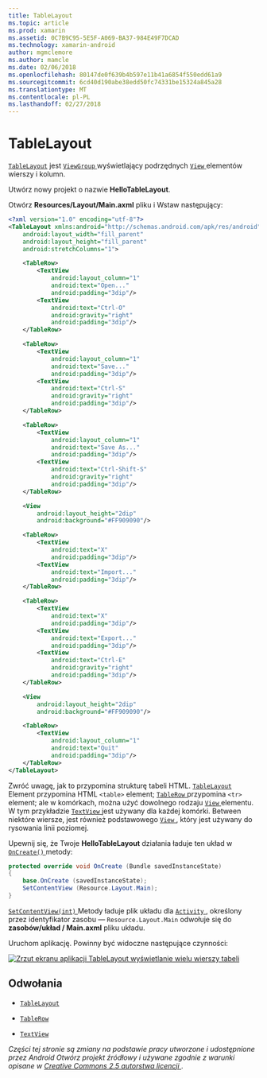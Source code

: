 ```yaml
---
title: TableLayout
ms.topic: article
ms.prod: xamarin
ms.assetid: 0C7B9C95-5E5F-A069-BA37-984E49F7DCAD
ms.technology: xamarin-android
author: mgmclemore
ms.author: mamcle
ms.date: 02/06/2018
ms.openlocfilehash: 80147de0f639b4b597e11b41a6854f550edd61a9
ms.sourcegitcommit: 6cd40d190abe38edd50fc74331be15324a845a28
ms.translationtype: MT
ms.contentlocale: pl-PL
ms.lasthandoff: 02/27/2018
---
```

# <a name="tablelayout"></a>TableLayout

[`TableLayout`](https://developer.xamarin.com/api/type/Android.Widget.TableLayout/) jest [ `ViewGroup` ](https://developer.xamarin.com/api/type/Android.Views.ViewGroup/) wyświetlający podrzędnych [ `View` ](https://developer.xamarin.com/api/type/Android.Views.View/) elementów wierszy i kolumn.

Utwórz nowy projekt o nazwie **HelloTableLayout**.

Otwórz **Resources/Layout/Main.axml** pliku i Wstaw następujący:

```xml
<?xml version="1.0" encoding="utf-8"?>
<TableLayout xmlns:android="http://schemas.android.com/apk/res/android"
    android:layout_width="fill_parent"
    android:layout_height="fill_parent"
    android:stretchColumns="1">

    <TableRow>
        <TextView
            android:layout_column="1"
            android:text="Open..."
            android:padding="3dip"/>
        <TextView
            android:text="Ctrl-O"
            android:gravity="right"
            android:padding="3dip"/>
    </TableRow>

    <TableRow>
        <TextView
            android:layout_column="1"
            android:text="Save..."
            android:padding="3dip"/>
        <TextView
            android:text="Ctrl-S"
            android:gravity="right"
            android:padding="3dip"/>
    </TableRow>

    <TableRow>
        <TextView
            android:layout_column="1"
            android:text="Save As..."
            android:padding="3dip"/>
        <TextView
            android:text="Ctrl-Shift-S"
            android:gravity="right"
            android:padding="3dip"/>
    </TableRow>

    <View
        android:layout_height="2dip"
        android:background="#FF909090"/>

    <TableRow>
        <TextView
            android:text="X"
            android:padding="3dip"/>
        <TextView
            android:text="Import..."
            android:padding="3dip"/>
    </TableRow>

    <TableRow>
        <TextView
            android:text="X"
            android:padding="3dip"/>
        <TextView
            android:text="Export..."
            android:padding="3dip"/>
        <TextView
            android:text="Ctrl-E"
            android:gravity="right"
            android:padding="3dip"/>
    </TableRow>

    <View
        android:layout_height="2dip"
        android:background="#FF909090"/>

    <TableRow>
        <TextView
            android:layout_column="1"
            android:text="Quit"
            android:padding="3dip"/>
    </TableRow>
</TableLayout>
```

Zwróć uwagę, jak to przypomina strukturę tabeli HTML. [ `TableLayout` ](https://developer.xamarin.com/api/type/Android.Widget.TableLayout/) Element przypomina HTML `<table>` element; [ `TableRow` ](https://developer.xamarin.com/api/type/Android.Widget.TableRow/) przypomina `<tr>` element; ale w komórkach, można użyć dowolnego rodzaju [ `View` ](https://developer.xamarin.com/api/type/Android.Views.View/) elementu. W tym przykładzie [ `TextView` ](https://developer.xamarin.com/api/type/Android.Widget.TextView/) jest używany dla każdej komórki. Between niektóre wiersze, jest również podstawowego [ `View` ](https://developer.xamarin.com/api/type/Android.Views.View/), który jest używany do rysowania linii poziomej.

Upewnij się, że Twoje **HelloTableLayout** działania ładuje ten układ w [ `OnCreate()` ](https://developer.xamarin.com/api/member/Android.App.Activity.OnCreate/p/Android.OS.Bundle/) metody:

```csharp
protected override void OnCreate (Bundle savedInstanceState)
{
    base.OnCreate (savedInstanceState);
    SetContentView (Resource.Layout.Main);
}
```

[ `SetContentView(int)` ](https://developer.xamarin.com/api/member/Android.App.Activity.SetContentView/(System.Int32)) Metody ładuje plik układu dla [ `Activity` ](https://developer.xamarin.com/api/type/Android.App.Activity/), określony przez identyfikator zasobu &mdash; `Resource.Layout.Main` odwołuje się do **zasobów/układ / Main.axml** pliku układu.

Uruchom aplikację. Powinny być widoczne następujące czynności:

[![Zrzut ekranu aplikacji TableLayout wyświetlanie wielu wierszy tabeli](table-layout-images/helloviews3.png)](table-layout-images/helloviews3.png)


<a name="References" />

## <a name="references"></a>Odwołania

-   [`TableLayout`](https://developer.xamarin.com/api/type/Android.Widget.TableLayout/) 

-   [`TableRow`](https://developer.xamarin.com/api/type/Android.Widget.TableRow/) 

-   [`TextView`](https://developer.xamarin.com/api/type/Android.Widget.TextView/) 

*Części tej stronie są zmiany na podstawie pracy utworzone i udostępnione przez Android Otwórz projekt źródłowy i używane zgodnie z warunki opisane w*
[*Creative Commons 2.5 autorstwa licencji* ](http://creativecommons.org/licenses/by/2.5/).
